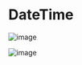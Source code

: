 # DateTime

![image](https://github.com/user-attachments/assets/9e7b1a28-e39c-4041-9bb3-3967e2e68708)

![image](https://github.com/user-attachments/assets/bb09c75a-20a0-4970-bbfd-b396e8e3ffa1)

